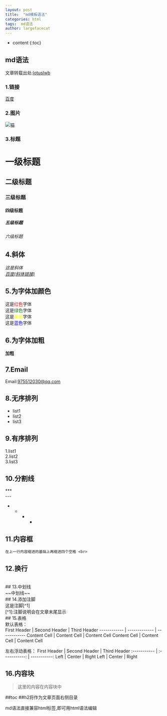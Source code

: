 ```yaml
---
layout: post
title:  "md模板语法"
categories: html
tags:  md语法 
author: largefacecat
---
```


* content
{:toc}
## md语法<br>
文章转载出处:[lotuslwb](https://www.jianshu.com/p/436caf91dd06)



### 1.链接 <br>
[百度](https://www.baidu.com/) <br>
### 2.图片 <br>
![猫](https://gss1.bdstatic.com/9vo3dSag_xI4khGkpoWK1HF6hhy/baike/w%3D268%3Bg%3D0/sign=e88ee8c0cd5c1038247ec9c48a2af42e/0eb30f2442a7d933c94b0ca9a64bd11372f0010c.jpg) <br>
### 3.标题 <br>
 # 一级标题 <br>
 ## 二级标题 <br>
 ### 三级标题 <br>
 #### 四级标题 <br>
 ##### 五级标题 <br>
 ###### 六级标题 <br>
## 4.斜体<br>
*这是斜体* <br>
*[百度(斜体链接)](https://www.baidu.com/)* <br>
## 5.为字体加颜色<br>
这是<label style="color:red">红色</label>字体 <br>
这是<label style="color:green">绿色</label>字体 <br>
这是<label style="color:yellow">黄色</label>字体 <br>
这是<label style="color:blue">蓝色</label>字体 <br>
## 6.为字体加粗<br>
**加粗** <br>
## 7.Email<br>
Email:<975512030@qq.com> <br>
## 8.无序排列<br>
* list1 <br>
* list2 <br>
* list3 <br>
## 9.有序排列<br>
1.list1 <br>
2.list2 <br>
3.list3 <br>
## 10.分割线<br>
*** <br>
--- <br>
- - - -  <br>
## 11.内容框<br>
    在上一行内容缩进的基础上再缩进四个空格 <br>    
## 12.换行<br>
<br>
## 13.中划线<br>
~~中划线~~ <br>
## 14.添加注脚<br>
这是注脚[^1] <br>
[^1]:注脚说明会在文章末尾显示 <br>
## 15.表格<br>
默认表格：<br>
First Header | Second Header | Third Header
------------ | ------------- | ------------
Content Cell | Content Cell  | Content Cell
Content Cell | Content Cell  | Content Cell

左右浮动表格：
First Header | Second Header | Third Header
:----------- | :-----------: | -----------:
Left         | Center        | Right
Left         | Center        | Right
## 16.内容块<br>
> 这里的内容在内容块中


##toc 
##h2将作为文章页面右侧目录

md语法直接兼容html标签,即可用html语法编辑






